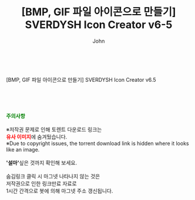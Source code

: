 ﻿---
layout: post
title:  "[BMP, GIF 파일 아이콘으로 만들기] SVERDYSH Icon Creator v6-5"
author: John
categories: [ 게임/유틸 ]
tags: [  ]
image:  
description: "[BMP, GIF 파일 아이콘으로 만들기] SVERDYSH Icon Creator v6-5 torrent 정보 공유"
toc: true
toc_sticky: true
---

<br>
<div class="view-img">
</div><div class="view-content" itemprop="description">
<p>[BMP, GIF 파일 아이콘으로 만들기] SVERDYSH Icon Creator v6.5<br/></p> </div>
    
<br><br><br>
<p data-ke-size="size16"><b><span style="color: green;">주의사항</span></b><br /><br />※저작권 문제로 인해 토렌트 다운로드 링크는<br /><b><span style="color: red;">유사 이미지</span></b>에 숨겨뒀습니다.<br />※Due to copyright issues, the torrent download link is hidden where it looks like an image.<br /><br /><b>'설마'</b>싶은 것까지 확인해 보세요.<br /><br />숨김링크 클릭 시 마그넷 나타나지 않는 것은<br />저작권으로 인한 링크만료 자료로<br />1시간 간격으로 봇에 의해 마그넷 주소 갱신됩니다.</p>
